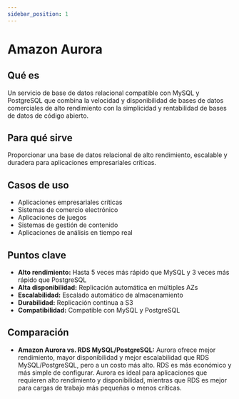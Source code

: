 ```yaml
---
sidebar_position: 1
---
```


# Amazon Aurora

## Qué es
Un servicio de base de datos relacional compatible con MySQL y PostgreSQL que combina la velocidad y disponibilidad de bases de datos comerciales de alto rendimiento con la simplicidad y rentabilidad de bases de datos de código abierto.

## Para qué sirve
Proporcionar una base de datos relacional de alto rendimiento, escalable y duradera para aplicaciones empresariales críticas.

## Casos de uso
- Aplicaciones empresariales críticas
- Sistemas de comercio electrónico
- Aplicaciones de juegos
- Sistemas de gestión de contenido
- Aplicaciones de análisis en tiempo real

## Puntos clave
- **Alto rendimiento:** Hasta 5 veces más rápido que MySQL y 3 veces más rápido que PostgreSQL
- **Alta disponibilidad:** Replicación automática en múltiples AZs
- **Escalabilidad:** Escalado automático de almacenamiento
- **Durabilidad:** Replicación continua a S3
- **Compatibilidad:** Compatible con MySQL y PostgreSQL

## Comparación
- **Amazon Aurora vs. RDS MySQL/PostgreSQL:** Aurora ofrece mejor rendimiento, mayor disponibilidad y mejor escalabilidad que RDS MySQL/PostgreSQL, pero a un costo más alto. RDS es más económico y más simple de configurar. Aurora es ideal para aplicaciones que requieren alto rendimiento y disponibilidad, mientras que RDS es mejor para cargas de trabajo más pequeñas o menos críticas. 